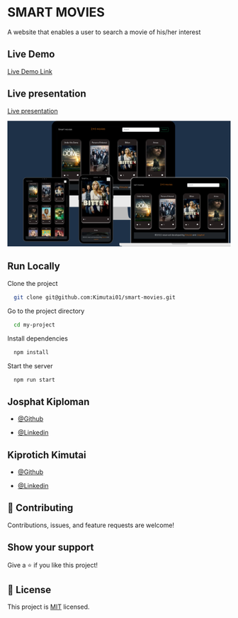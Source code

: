 # SMART MOVIES

A website that enables a user to search a movie of his/her interest

## Live Demo
[Live Demo Link](https://jazzy-trifle-ece48e.netlify.app/)
## Live presentation
[Live presentation](https://drive.google.com/file/d/12iF6YU92pS0TIpOoiHMl7X6kdWK1v1_x/view?usp=sharing)

![screenshot](./smart.png)

## Run Locally

Clone the project

```bash
  git clone git@github.com:Kimutai01/smart-movies.git
```

Go to the project directory

```bash
  cd my-project
```

Install dependencies

```bash
  npm install
```

Start the server

```bash
  npm run start
```

## Josphat Kiploman

- [@Github](https://github.com/Josphat205)

- [@Linkedin](https://www.linkedin.com/in/josphat-kiploman-797430236/)

## Kiprotich Kimutai

- [@Github](https://github.com/Kimutai01)

- [@Linkedin](https://www.linkedin.com/in/kimutai-kiprotich-1b5045216/)

## 🤝 Contributing

Contributions, issues, and feature requests are welcome!

## Show your support

Give a ⭐ if you like this project!

## 📝 License

This project is [MIT](./MIT.md) licensed.
